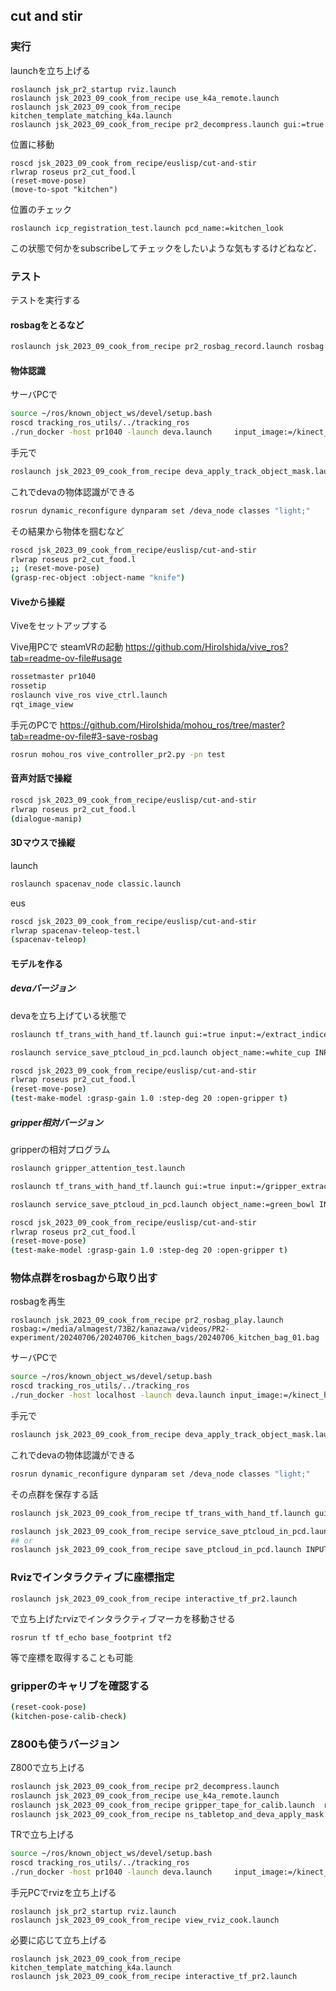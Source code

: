 ## cut and stir


### 実行
launchを立ち上げる
```
roslaunch jsk_pr2_startup rviz.launch
roslaunch jsk_2023_09_cook_from_recipe use_k4a_remote.launch
roslaunch jsk_2023_09_cook_from_recipe kitchen_template_matching_k4a.launch
roslaunch jsk_2023_09_cook_from_recipe pr2_decompress.launch gui:=true
```

位置に移動
```
roscd jsk_2023_09_cook_from_recipe/euslisp/cut-and-stir
rlwrap roseus pr2_cut_food.l
(reset-move-pose)
(move-to-spot "kitchen")
```

位置のチェック
```
roslaunch icp_registration_test.launch pcd_name:=kitchen_look
```
この状態で何かをsubscribeしてチェックをしたいような気もするけどねなど．

### テスト
テストを実行する

#### rosbagをとるなど
```bash
roslaunch jsk_2023_09_cook_from_recipe pr2_rosbag_record.launch rosbag:=/home/kanazawa/Desktop/data/rosbags/20240531_kitchen_bags/20240531_kitchen_bag_00
```

#### 物体認識
サーバPCで
```bash
source ~/ros/known_object_ws/devel/setup.bash 
roscd tracking_ros_utils/../tracking_ros
./run_docker -host pr1040 -launch deva.launch     input_image:=/kinect_head/rgb/image_rect_color     model_type:=vit_t     device:=cuda:0
```

手元で
```bash
roslaunch jsk_2023_09_cook_from_recipe deva_apply_track_object_mask.launch
```
これでdevaの物体認識ができる
```bash
rosrun dynamic_reconfigure dynparam set /deva_node classes "light;"
```
その結果から物体を掴むなど
```bash
roscd jsk_2023_09_cook_from_recipe/euslisp/cut-and-stir
rlwrap roseus pr2_cut_food.l
;; (reset-move-pose)
(grasp-rec-object :object-name "knife")
```

#### Viveから操縦
Viveをセットアップする  

Vive用PCで
steamVRの起動
https://github.com/HiroIshida/vive_ros?tab=readme-ov-file#usage

```bash
rossetmaster pr1040
rossetip
roslaunch vive_ros vive_ctrl.launch
rqt_image_view
```

手元のPCで
https://github.com/HiroIshida/mohou_ros/tree/master?tab=readme-ov-file#3-save-rosbag
```bash
rosrun mohou_ros vive_controller_pr2.py -pn test
```

#### 音声対話で操縦
```bash
roscd jsk_2023_09_cook_from_recipe/euslisp/cut-and-stir
rlwrap roseus pr2_cut_food.l
(dialogue-manip)
```

#### 3Dマウスで操縦
launch
```bash
roslaunch spacenav_node classic.launch 
```
eus
```bash
roscd jsk_2023_09_cook_from_recipe/euslisp/cut-and-stir
rlwrap spacenav-teleop-test.l
(spacenav-teleop)
```


#### モデルを作る

##### devaバージョン
devaを立ち上げている状態で
```bash
roslaunch tf_trans_with_hand_tf.launch gui:=true input:=/extract_indices/output target_frame:=r_gripper_tool_frame
```
```bash
roslaunch service_save_ptcloud_in_pcd.launch object_name:=white_cup INPUT:=/tf_transform_cloud/output
```
```bash
roscd jsk_2023_09_cook_from_recipe/euslisp/cut-and-stir
rlwrap roseus pr2_cut_food.l
(reset-move-pose)
(test-make-model :grasp-gain 1.0 :step-deg 20 :open-gripper t)
```

##### gripper相対バージョン
gripperの相対プログラム
```bash
roslaunch gripper_attention_test.launch
```
```bash
roslaunch tf_trans_with_hand_tf.launch gui:=true input:=/gripper_extract_indices/output target_frame:=r_gripper_tool_frame
```
```bash
roslaunch service_save_ptcloud_in_pcd.launch object_name:=green_bowl INPUT:=/tf_transform_cloud/output
```

```bash
roscd jsk_2023_09_cook_from_recipe/euslisp/cut-and-stir
rlwrap roseus pr2_cut_food.l
(reset-move-pose)
(test-make-model :grasp-gain 1.0 :step-deg 20 :open-gripper t)
```

### 物体点群をrosbagから取り出す
rosbagを再生
```
roslaunch jsk_2023_09_cook_from_recipe pr2_rosbag_play.launch rosbag:=/media/almagest/73B2/kanazawa/videos/PR2-experiment/20240706/20240706_kitchen_bags/20240706_kitchen_bag_01.bag
```
サーバPCで
```bash
source ~/ros/known_object_ws/devel/setup.bash 
roscd tracking_ros_utils/../tracking_ros
./run_docker -host localhost -launch deva.launch input_image:=/kinect_head_remote/rgb/image_rect_color model_type:=vit_t device:=cuda:0
```

手元で
```bash
roslaunch jsk_2023_09_cook_from_recipe deva_apply_track_object_mask.launch
```
これでdevaの物体認識ができる
```bash
rosrun dynamic_reconfigure dynparam set /deva_node classes "light;"
```
その点群を保存する話
```bash
roslaunch jsk_2023_09_cook_from_recipe tf_trans_with_hand_tf.launch gui:=true input:=/extract_indices/output target_frame:=objectoutput00
```
```bash
roslaunch jsk_2023_09_cook_from_recipe service_save_ptcloud_in_pcd.launch object_name:=white_cup INPUT:=/tf_transform_cloud/output
## or
roslaunch jsk_2023_09_cook_from_recipe save_ptcloud_in_pcd.launch INPUT:=/tf_transform_cloud/output
```

### Rvizでインタラクティブに座標指定
```
roslaunch jsk_2023_09_cook_from_recipe interactive_tf_pr2.launch
```
で立ち上げたrvizでインタラクティブマーカを移動させる
```
rosrun tf tf_echo base_footprint tf2
```
等で座標を取得することも可能


### gripperのキャリブを確認する
```bash
(reset-cook-pose)
(kitchen-pose-calib-check)
```

### Z800も使うバージョン

Z800で立ち上げる
```bash
roslaunch jsk_2023_09_cook_from_recipe pr2_decompress.launch
roslaunch jsk_2023_09_cook_from_recipe use_k4a_remote.launch
roslaunch jsk_2023_09_cook_from_recipe gripper_tape_for_calib.launch  run_rviz:=false
roslaunch jsk_2023_09_cook_from_recipe ns_tabletop_and_deva_apply_mask.launch run_tabletop:=true run_rviz:=false run_deva_only:=true
```
TRで立ち上げる
```bash
source ~/ros/known_object_ws/devel/setup.bash 
roscd tracking_ros_utils/../tracking_ros
./run_docker -host pr1040 -launch deva.launch     input_image:=/kinect_head/rgb/image_rect_color     model_type:=vit_t     device:=cuda:0
```
手元PCでrvizを立ち上げる
```
roslaunch jsk_pr2_startup rviz.launch
roslaunch jsk_2023_09_cook_from_recipe view_rviz_cook.launch 
```

必要に応じて立ち上げる
```
roslaunch jsk_2023_09_cook_from_recipe kitchen_template_matching_k4a.launch
roslaunch jsk_2023_09_cook_from_recipe interactive_tf_pr2.launch
```